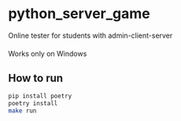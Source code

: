 # python_server_game
Online tester for students with admin-client-server 
####
Works only on Windows

## How to run

```bash
pip install poetry
poetry install
make run
```